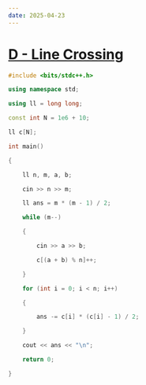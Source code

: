 ```yaml
---
date: 2025-04-23
---
```


# [D - Line Crossing](https://atcoder.jp/contests/abc402/tasks/abc402_d)

```cpp
#include <bits/stdc++.h>

using namespace std;

using ll = long long;

const int N = 1e6 + 10;

ll c[N];

int main()

{

    ll n, m, a, b;

    cin >> n >> m;

    ll ans = m * (m - 1) / 2;

    while (m--)

    {

        cin >> a >> b;

        c[(a + b) % n]++;

    }

    for (int i = 0; i < n; i++)

    {

        ans -= c[i] * (c[i] - 1) / 2;

    }

    cout << ans << "\n";

    return 0;

}
```

